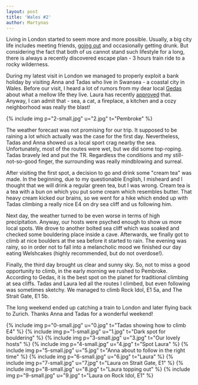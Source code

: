```yaml
---
layout: post
title: 'Wales #2'
author: Martynas
---
```


Living in London started to seem more and more possible. Usually, a big city life includes meeting friends, [going out](https://twitter.com/martyns/status/594260296161751041) and occasionally getting drunk. But considering the fact that both of us cannot stand such lifestyle for a long, there is always a recently discovered escape plan - 3 hours train ride to a rocky wilderness.

During my latest visit in London we managed to properly exploit a bank holiday by visiting Anna and Tadas who live in Swansea - a coastal city in Wales. Before our visit, I heard a lot of rumors from my dear local [Gedas](http://gediminassimutis.blogspot.ch/) about what a mellow life they live. Laura has recently [approved](http://vagabonds.lambda.lt/2015/04/26/climbing-weekend-in-wales-it-cant-get.html) that. Anyway, I can admit that - sea, a cat, a fireplace, a kitchen and a cozy neighborhood was really the blast!

{% include img p="2-small.jpg" u="2.jpg" t="Pembroke" %}
<!--break-->

The weather forecast was not promising for our trip. It supposed to be raining a lot which actually was the case for the first day. Nevertheless, Tadas and Anna showed us a local sport crag nearby the sea. Unfortunately, most of the routes were wet, but we did some top-roping. Tadas bravely led and put the TR. Regardless the conditions and my still-not-so-good finger, the surrounding was really mindblowing and surreal.

After visiting the first spot, a decision to go and drink some "cream tea" was made. In the beginning, due to my questionable English, I misheard and I thought that we will drink a regular green tea, but I was wrong. Cream tea is a tea with a bun on which you put some cream which resembles butter. That heavy cream kicked our brains, so we went for a hike which ended up with Tadas climbing a really nice E4 on dry sea cliff and us following him.

Next day, the weather turned to be even worse in terms of high precipitation. Anyway, our hosts were psyched enough to show us more local spots. We drove to another bolted sea cliff which was soaked and checked some bouldering place inside a cave. Afterwards, we finally got to climb at nice boulders at the sea before it started to rain. The evening was rainy, so in order not to fall into a melancholic mood we finished our day eating Welshcakes (highly recommended, but do not overdose!).

Finally, the third day brought us clear and sunny sky. So, not to miss a good opportunity to climb, in the early morning we rushed to Pembroke. According to Gedas, it is the best spot on the planet for traditional climbing at sea cliffs. Tadas and Laura led all the routes I climbed, but even following was sometimes sketchy. We managed to climb Rock Idol, E1 5a, and The Strait Gate, E1 5b.

The long weekend ended up catching a train to London and later flying back to Zurich. Thanks Anna and Tadas for a wonderful weekend!

{% include img p="0-small.jpg" u="0.jpg" t="Tadas showing how to climb E4" %}
{% include img p="1-small.jpg" u="1.jpg" t="Dark spot for bouldering" %}
{% include img p="3-small.jpg" u="3.jpg" t="Our lovely hosts" %}
{% include img p="4-small.jpg" u="4.jpg" t="Spot Laura" %}
{% include img p="5-small.jpg" u="5.jpg" t="Anna about to follow in the right time" %}
{% include img p="6-small.jpg" u="6.jpg" t="Laura" %}
{% include img p="7-small.jpg" u="7.jpg" t="Laura on Strait Gate, E1" %}
{% include img p="8-small.jpg" u="8.jpg" t="Laura topping out" %}
{% include img p="9-small.jpg" u="9.jpg" t="Laura on Rock Idol, E1" %}
